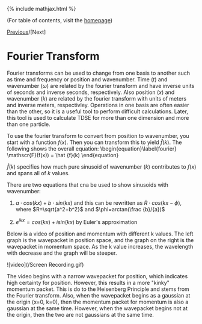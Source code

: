 {% include mathjax.html %}

(For table of contents, visit the [homepage](/README.md))

[Previous](Class_Mar1.md)/[Next]

# Fourier Transform

Fourier transforms can be used to change from one basis to another such as time and frequency or position and wavenumber. Time ($t$) and wavenumber ($\omega$) are related by the fourier transform and have inverse units of seconds and inverse seconds, respectively. Also position ($x$) and wavenumber ($k$) are related by the fourier transform with units of meters and inverse meters, respectivley. Operations in one basis are often easier than the other, so it is a useful tool to perform difficult calculations. Later, this tool is used to calculate TDSE for more than one dimension and more than one particle. 

To use the fourier transform to convert from position to wavenumber, you start with a function $f(x)$. Then you can transform this to yield $\hat {f}(k)$. The following shows the overall equation:
\begin{equation}\label{fourier}
  \mathscr{F}(f(x)) = \hat {f}(k)
\end{equation}

$\hat{f}(k)$ specifies how much pure sinusoid of wavenumber ($k$) contributes to $f(x)$ and spans all of $k$ values.

There are two equations that cna be used to show sinusoids with wavenumber:

1. $a \cdot cos(kx) + b \cdot sin(kx)$ and this can be rewritten as $R \cdot cos(kx-\phi)$, where $R=\sqrt{a^2+b^2}$ and $\phi=arctan(\frac {b}/{a})$

2. $e^{ikx}=cos(kx)+isin(kx)$ by Euler's approximation

Below is a video of position and momentum with different k values. The left graph is the wavepacket in position space, and the graph on the right is the wavepacket in momentum space. As the k value increases, the wavelength with decrease and the graph will be steeper. 

![video](/Screen Recording.gif)

The video begins with a narrow wavepacket for position, which indicates high certainty for position. However, this results in a more "kinky" momentum packet. This is do to the Heisenberg Principle and stems from the Fourier transform. Also, when the wavepacket begins as a gaussian at the origin (x=0, k=0), then the momentum packet for momentum is also a gaussian at the same time. However, when the wavepacket begins not at the origin, then the two are not gaussians at the same time. 
